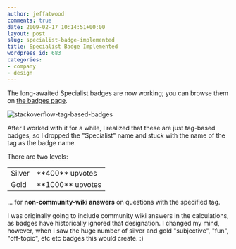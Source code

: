 ```yaml
---
author: jeffatwood
comments: true
date: 2009-02-17 10:14:51+00:00
layout: post
slug: specialist-badge-implemented
title: Specialist Badge Implemented
wordpress_id: 683
categories:
- company
- design
---
```



The long-awaited Specialist badges are now working; you can browse them on [the badges page](http://stackoverflow.com/badges).



![stackoverflow-tag-based-badges](/blog/images/2009-02-17-specialist-badge-implemented/stackoverflow-tag-based-badges.png)



After I worked with it for a while, I realized that these are just tag-based badges, so I dropped the "Specialist" name and stuck with the name of the tag as the badge name.



There are two levels:



<table cellpadding="4" width="300" cellspacing="4" >
<tr >
<td >Silver
</td>
<td >**400** upvotes
</td></tr>
<tr >
<td >Gold
</td>
<td >**1000** upvotes
</td></tr>
</table>



... for **non-community-wiki answers** on questions with the specified tag.



I was originally going to include community wiki answers in the calculations, as badges have historically ignored that designation. I changed my mind, however, when I saw the huge number of silver and gold "subjective", "fun", "off-topic", etc etc badges this would create. :)

